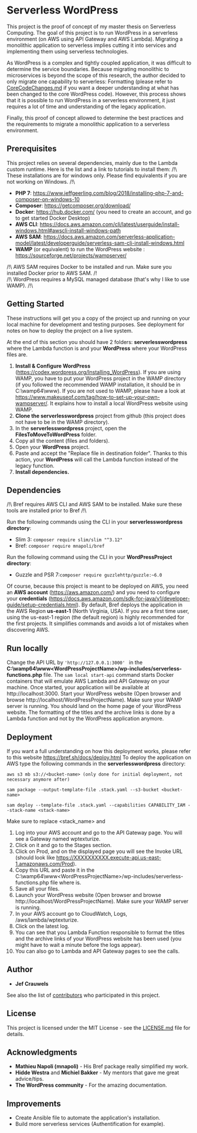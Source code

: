 # Serverless WordPress

This project is the proof of concept of my master thesis on Serverless Computing. 
The goal of this project is to run WordPress in a serverless environment (on AWS using API Gateway and AWS Lambda). Migrating a monolithic application to serverless implies cutting it into services and implementing them using serverless technologies.

As WordPress is a complex and tightly coupled application, it was difficult to determine the service boundaries. Because migrating monolithic to microservices is beyond the scope of this research, the author decided to only migrate one capability to serverless: Formatting (please refer to [CoreCodeChanges.md](CCC.md) if you want a deeper understanding at what has been changed to the core WordPress code). However, this process shows that it is possible to run WordPress in a serverless environment, it just requires a lot of time and understanding of the legacy application.

Finally, this proof of concept allowed to determine the best practices and the requirements to migrate a monolithic application to a serverless environment.

## Prerequisites

This project relies on several dependencies, mainly due to the Lambda custom runtime. Here is the list and a link to tutorials to install them:
/!\ These installations are for windows only. Please find equivalents if you are not working on Windows. /!\

* **PHP 7**: https://www.jeffgeerling.com/blog/2018/installing-php-7-and-composer-on-windows-10
* **Composer**: https://getcomposer.org/download/
* **Docker**: https://hub.docker.com/ (you need to create an account, and go to get started Docker Desktop)
* **AWS CLI**: https://docs.aws.amazon.com/cli/latest/userguide/install-windows.html#awscli-install-windows-path
* **AWS SAM**: https://docs.aws.amazon.com/serverless-application-model/latest/developerguide/serverless-sam-cli-install-windows.html 
* **WAMP** (or equivalent) to run the WordPress website : https://sourceforge.net/projects/wampserver/

/!\ AWS SAM requires Docker to be installed and run. Make sure you installed Docker prior to AWS SAM. /!\
/!\ WordPress requires a MySQL managed database (that's why I like to use WAMP). /!\

## Getting Started

These instructions will get you a copy of the project up and running on your local machine for development and testing purposes. See deployment for notes on how to deploy the project on a live system. 

At the end of this section you should have 2 folders: **serverlesswordpress** where the Lambda function is and your **WordPress** where your WordPress files are.

1. **Install & Configure WordPress** (https://codex.wordpress.org/Installing_WordPress). If you are using WAMP, you have to put your WordPress project in the WAMP directory (if you followed the recommended WAMP installation, it should be in C:\wamp64\www). If you are not used to WAMP, please have a look at https://www.makeuseof.com/tag/how-to-set-up-your-own-wampserver/. It explains how to install a local WordPress website using WAMP.
2. **Clone the serverlesswordpress** project from github (this project does not have to be in the WAMP directory).
3. In the **serverlesswordpress** project, open the **FilesToMoveToWordPress** folder.
4. Copy all the content (files and folders).
5. Open your **WordPress** project.
7. Paste and accept the "Replace file in destination folder". Thanks to this action, your **WordPress** will call the Lambda function instead of the legacy function.
8. **Install dependencies.**

## Dependencies

/!\ Bref requires AWS CLI and AWS SAM to be installed. Make sure these tools are installed prior to Bref /!\

Run the following commands using the CLI in your **serverlesswordpress directory**:  
* Slim 3: ```composer require slim/slim "^3.12"```
* Bref: ```composer require mnapoli/bref```

Run the following command using the CLI in your **WordPressProject directory**:
* Guzzle and PSR 7:```composer require guzzlehttp/guzzle:~6.0```

Of course, because this project is meant to be deployed on AWS, you need an **AWS account** (https://aws.amazon.com/) and you need to configure your **credentials** (https://docs.aws.amazon.com/sdk-for-java/v1/developer-guide/setup-credentials.html).
By default, Bref deploys the application in the AWS Region **us-east-1** (North Virginia, USA). If you are a first time user, using the us-east-1 region (the default region) is highly recommended for the first projects. It simplifies commands and avoids a lot of mistakes when discovering AWS. 

## Run locally

Change the API URL by ```'http://127.0.0.1:3000' ``` in the **C:\wamp64\www\<WordPressProjectName>/wp-includes/serverless-functions.php** file.
The ```sam local start-api``` command starts Docker containers that will emulate AWS Lambda and API Gateway on your machine.
Once started, your application will be available at http://localhost:3000.
Start your WordPress website (Open browser and browse http://localhost/WordPressProjectName). Make sure your WAMP server is running.
You should land on the home page of your WordPress website. The formatting of the titles and the archive links is done by a Lambda function and not by the WordPress application anymore.

## Deployment

If you want a full understanding on how this deployment works, please refer to this website https://bref.sh/docs/deploy.html
To deploy the application on AWS type the following commands in the **serverlesswordpress** directory:
```
aws s3 mb s3://<bucket-name> (only done for initial deployment, not necessary anymore after)
```
```
sam package --output-template-file .stack.yaml --s3-bucket <bucket-name>
```
```
sam deploy --template-file .stack.yaml --capabilities CAPABILITY_IAM --stack-name <stack-name>
```

Make sure to replace <stack_name> and <bucket-name>

1. Log into your AWS account and go to the API Gateway page. You will see a Gateway named wptexturize. 
2. Click on it and go to the Stages section. 
3. Click on Prod, and on the displayed page you will see the Invoke URL (should look like  https://XXXXXXXXXX.execute-api.us-east-1.amazonaws.com/Prod). 
4. Copy this URL and paste it in the C:\wamp64\www\<WordPressProjectName>/wp-includes/serverless-functions.php file where <YourAPIGatewayURL> is.
5. Save all your files.
6. Launch your WordPress website (Open browser and browse http://localhost/WordPressProjectName). Make sure your WAMP server is running.
7. In your AWS account go to CloudWatch, Logs, /aws/lambda/wptexturize.
8. Click on the latest log. 
9. You can see that you Lambda Function responsible to format the titles and the archive links of your WordPress website has been used (you might have to wait a minute before the logs appear).
10. You can also go to Lambda and API Gateway pages to see the calls.

## Author

* **Jef Crauwels** 

See also the list of [contributors](https://github.com/your/project/contributors) who participated in this project.

## License

This project is licensed under the MIT License - see the [LICENSE.md](LICENSE.md) file for details.

## Acknowledgments

* **Mathieu Napoli (mnapoli)** - His Bref package really simplified my work.
* **Hidde Westra** and **Michiel Bakker** - My mentors that gave me great advice/tips.
* **The WordPress community** - For the amazing documentation.

## Improvements

* Create Ansible file to automate the application's installation.
* Build more serverless services (Authentification for example).